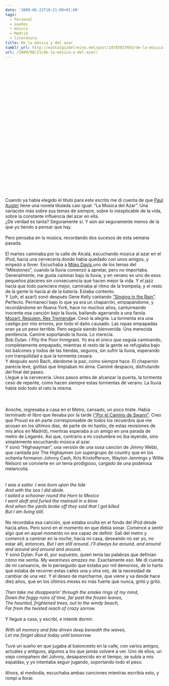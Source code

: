 ```yaml
---
date: '2009-06-21T10:21:00+01:00'
tags:
  - Personal
  - sueños
  - música
  - Madrid
  - literatura
title: De la música y del azar
tumblr_url: http://nostalgiadelreino.net/post/18785837603/de-la-música-y-del-azar
url: /2009/06/21/de-la-música-y-del-azar/
---
```


<object width="500" height="405"><param name="movie" value="http://www.youtube.com/v/uw1bHaUk1CM&amp;hl=es&amp;fs=1&amp;color1=0x006699&amp;color2=0x54abd6&amp;border=1"><param name="allowFullScreen" value="true"><param name="allowscriptaccess" value="always"><embed src="http://www.youtube.com/v/uw1bHaUk1CM&amp;hl=es&amp;fs=1&amp;color1=0x006699&amp;color2=0x54abd6&amp;border=1" type="application/x-shockwave-flash" allowscriptaccess="always" allowfullscreen="true" width="500" height="405"></embed></object><br/><br/>Cuando ya había elegido el título para este escrito me di cuenta de que <a href="http://es.wikipedia.org/wiki/Auster">Paul Auster</a> tiene una novela titulada casi igual: &ldquo;La Música del Azar&rdquo;. Una variación más sobre sus temas de siempre, sobre lo inexplicable de la vida, sobre la constante influencia del azar en ella.<br/>¿De verdad es tanta? Seguramente sí. Y aún así seguramente menos de la que yo tiendo a pensar que hay.<br/><br/>Pero pensaba en la música, recordando dos sucesos de esta semana pasada.<br/><br/>El martes caminaba por la calle de Alcalá, escuchando música al azar en el iPod, hacia una cervecería donde había quedado con unos amigos, y empezó a llover. Escuchaba a <a href="http://es.wikipedia.org/wiki/Miles_Davis">Miles Davis</a>,uno de los temas del &ldquo;Milestones&rdquo;, cuando la lluvia comenzó a apretar, pero no importaba. Generalmente, me gusta caminar bajo la lluvia, y en verano es uno de esos pequeños placeres sin consecuencia que hacen mejor la vida. Y el jazz hacía que todo pareciera mejor, caminaba al ritmo de la trompeta, y el resto de la gente lo hacía al de la batería. Estaba contento.<br/>Y (¡oh, el azar!) sonó después Gene Kelly cantando <a href="http://www.youtube.com/watch?v=rmCpOKtN8ME">&ldquo;Singing in the Rain&rdquo;</a>. Perfecto. Permanecí bajo lo que ya era un chaparrón, empapándome, y recordándome en Nueva York, hace no muchos años, canturreando inocente esa canción bajo la lluvia, bailando agarrando a una farola.<br/><a href="http://www.youtube.com/watch?v=r6lvFcUIYdk">Mozart. Requiem. Rex Tremenda</a>e. Cesó la alegría. La tormenta era una castigo por mis errores, por todo el daño causado. Las ropas empapadas eran ya un peso terrible. Pero seguía siendo bienvenida. Una merecida penitencia. Caminé soportando la lluvia. Lo merecía.<br/>Bob Dylan. I Pity the Poor Inmigrant. Yo era el único que seguía caminando, completamente empapado, mientras el resto de la gente se refugiaba bajo los balcones y todos de las tiendas, seguros, sin sufrir la lluvia, esperando con tranquilidad a que la tormenta cesara.<br/>Y después sonó Bach, dándome la paz, como siempre hace. El chaparrón parecía leve, gotitas que limpiaban mi alma. Caminé despacio, disfrutando del final del paseo.<br/>Llegué a la cervecería. Unos pasos antes de alcanzar la puerta, la tormenta cesó de repente, como hacen siempre estas tormentas de verano. La lluvia había sido todo el rato la misma.<br/><br/><br/><br/>Anoche, regresaba a casa en el Metro, cansado, un poco triste. Había terminado el libro que llevaba por la tarde (<a href="http://en%20busca%20del%20tiempo%20perdido">&ldquo;Por el Camino de Swann&rdquo;</a>. Creo que Proust es en parte corresponsable de todos los recuerdos que me acosan en los últimos días, de parte de mi hastío, de estas revisiones de mis años en Madrid), mientras esperaba a un amigo en una parada de metro de Leganés. Así que, contrario a mi costumbre no iba leyendo, sino simplemente escuchando música al azar.<br/>Y sonó &ldquo;Highwayman&rdquo;, una versión de una sosa canción de Jimmy Webb, que cantada por The Highaymen (un supergrupo de country que en los ochenta formaron Johnny Cash, Kris Kristofferson, Waylon Jennings y Willie Nelson) se convierte en un tema prodigioso, cargado de una poderosa melancolía.<br/><br/><br/><em>I was a sailor. I was born upon the tide<br/>And with the sea I did abide.<br/>I sailed a schooner round the Horn to Mexico<br/>I went aloft and furled the mainsail in a blow<br/>And when the yards broke off they said that I got killed<br/>But I am living still.</em><br/><br/>No recordaba esa canción, que estaba oculta en el fondo del iPod desde hacía años. Pero sonó en el momento en que debía sonar. Comencé a sentir algo que en aquel momento no era capaz de definir. Salí del metro y comencé a caminar en la noche, hacia mi casa, deseando no ser yo, no estar allí, entonces. <em>But I am still around..I&rsquo;ll always be around..and around and around and around and around.</em><br/>Y sonó Dylan. Fue él, por supuesto, quien tenía las palabras que definían cómo me sentía. <em>My weariness amazes me</em>. Exactamente eso. Me di cuenta de mi cansancio, de lo perseguido que estaba por mil demonios, de lo harto que estaba de recorrer estas calles una y otra vez, de la necesidad de cambiar de una vez. Y el deseo de marcharme, que viene y va desde hace diez años, que en los últimos meses es más fuerte que nunca, gritó y gritó. <br/><br/><em>Then take me disappearin&rsquo; through the smoke rings of my mind,<br/>Down the foggy ruins of time, far past the frozen leaves,<br/>The haunted, frightened trees, out to the windy beach,<br/>Far from the twisted reach of crazy sorrow.</em><br/><br/>Y llegué a casa, y escribí, e intenté dormir.<br/><br/><em>With all memory and fate driven deep beneath the waves,<br/>Let me forget about today until tomorrow.</em><br/><br/>Tuve un sueño en que jugaba al baloncesto en la calle, con varios amigos, actuales y antiguos, algunos a los que jamás volveré a ver. Uno de ellos, un viejo compañero del Johnny, desaparecido en el tiempo, se subía a mis espaldas, y yo intentaba seguir jugando, soportando todo el peso.<br/><br/>Ahora, al mediodía, escuchaba ambas canciones mientras escribía esto, y rompí a llorar.<div class="blogger-post-footer"><img width="1" height="1" src="https://blogger.googleusercontent.com/tracker/1180118427259117074-5100873267566667093?l=nostalgiadelreino.blogspot.com" alt=""/></div>